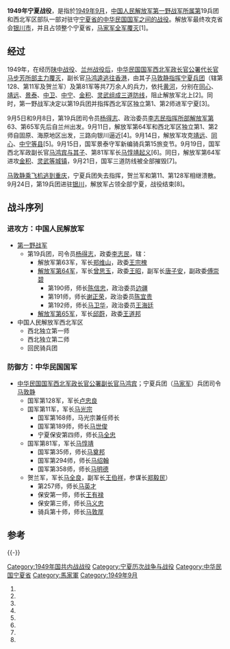 **1949年宁夏战役**，是指於[1949年9月](https://zh.wikipedia.org/wiki/1949年9月 "wikilink")，[中国人民解放军](../Page/中国人民解放军.md "wikilink")[第一野战军所属第](https://zh.wikipedia.org/wiki/第一野战军 "wikilink")19兵团和西北军区部队一部对驻守[宁夏省的](../Page/寧夏省_\(中華民國\).md "wikilink")[中华民国国军之间的战役](https://zh.wikipedia.org/wiki/中华民国国军 "wikilink")。解放军最终攻克省会[银川市](../Page/银川市.md "wikilink")，并且占领整个宁夏省，[马家军全军覆灭](../Page/马家军.md "wikilink")\[1\]。

## 经过

1949年，在经历[陕中战役](../Page/陕中战役.md "wikilink")、[兰州战役后](../Page/兰州战役.md "wikilink")，[中华民国国军西北军政长官公署代长官](https://zh.wikipedia.org/wiki/中华民国国军 "wikilink")[马步芳所部主力覆灭](../Page/马步芳.md "wikilink")，副长官[马鸿逵逃往香港](https://zh.wikipedia.org/wiki/马鸿逵 "wikilink")，由其子[马敦静指挥宁夏兵团](https://zh.wikipedia.org/wiki/马敦静 "wikilink")（辖第128、第11军及贺兰军）及第81军等共7万余人的兵力，依托[黄河](../Page/黄河.md "wikilink")，分别在[同心](https://zh.wikipedia.org/wiki/同心 "wikilink")、[靖远](https://zh.wikipedia.org/wiki/靖远 "wikilink")、[景泰](https://zh.wikipedia.org/wiki/景泰 "wikilink")、[中卫](https://zh.wikipedia.org/wiki/中卫 "wikilink")、[中宁](https://zh.wikipedia.org/wiki/中宁 "wikilink")、[金积](https://zh.wikipedia.org/wiki/金积 "wikilink")、[灵武组成三道防线](https://zh.wikipedia.org/wiki/灵武 "wikilink")，阻止解放军北上\[2\]。同时，第一野战军决定以第19兵团并指挥西北军区独立第1、第2师进军宁夏\[3\]。

9月5日和9月8日，第19兵团司令员[杨得志](../Page/杨得志.md "wikilink")、政治委员[李志民指挥所部解放军第](../Page/李志民.md "wikilink")63、第65军先后自兰州出发。9月11日，解放军第64军和西北军区独立第1、第2师自固原、海原地区出发，三路向银川逼近\[4\]。9月14日，解放军攻克[靖远](https://zh.wikipedia.org/wiki/靖远 "wikilink")、[同心](https://zh.wikipedia.org/wiki/同心 "wikilink")、[中宁等县](https://zh.wikipedia.org/wiki/中宁 "wikilink")\[5\]。9月15日，国军景泰守军新编骑兵第15旅变节。9月19日，国军西北军政副长官[马鸿宾与其子](../Page/马鸿宾.md "wikilink")、第81军军长[马惇靖起义](https://zh.wikipedia.org/wiki/马惇靖 "wikilink")\[6\]。同日，解放军第64军进攻[金积](https://zh.wikipedia.org/wiki/金积 "wikilink")、[灵武等城镇](https://zh.wikipedia.org/wiki/灵武 "wikilink")，9月21日，国军三道防线被全部摧毁\[7\]。

[马敦静乘飞机逃到重庆](https://zh.wikipedia.org/wiki/马敦静 "wikilink")，宁夏兵团失去指挥，贺兰军和第11、第128军相继溃散。9月24日，第19兵团进驻[银川](https://zh.wikipedia.org/wiki/银川 "wikilink")，解放军占领全部宁夏，战役结束\[8\]。

## 战斗序列

### 进攻方：中国人民解放军

  - [第一野战军](https://zh.wikipedia.org/wiki/第一野战军 "wikilink")
      - 第19兵团，司令员[杨得志](../Page/杨得志.md "wikilink")，政委[李志民](../Page/李志民.md "wikilink")，辖：
          - 解放军第63军，军长[郑维山](../Page/郑维山.md "wikilink")，政委[王宗槐](../Page/王宗槐.md "wikilink")
          - [解放军第64军](https://zh.wikipedia.org/wiki/中国人民解放军第64集团军 "wikilink")，军长[曾思玉](../Page/曾思玉.md "wikilink")，政委[王昭](https://zh.wikipedia.org/wiki/王昭 "wikilink")，副军长[唐子安](https://zh.wikipedia.org/wiki/唐子安 "wikilink")，副政委[傅崇碧](../Page/傅崇碧.md "wikilink")
              - 第190师，师长[陈信忠](https://zh.wikipedia.org/wiki/陈信忠 "wikilink")，政治委员[边疆](../Page/边疆_\(人物\).md "wikilink")
              - 第191师，师长[谢正荣](https://zh.wikipedia.org/wiki/谢正荣 "wikilink")，政治委员[陈宜贵](https://zh.wikipedia.org/wiki/陈宜贵 "wikilink")
              - 第192师，师长[马卫华](https://zh.wikipedia.org/wiki/马卫华 "wikilink")，政治委员[王海廷](../Page/王海廷.md "wikilink")
          - [解放军第65军](https://zh.wikipedia.org/wiki/中国人民解放军第65集团军 "wikilink")，军长[邱蔚](https://zh.wikipedia.org/wiki/邱蔚 "wikilink")，政委[王道邦](../Page/王道邦.md "wikilink")
  - 中国人民解放军西北军区
      - 西北独立第一师
      - 西北独立第二师
      - 回民骑兵团

### 防御方：中华民国国军

  - [中华民国国军西北军政长官公署副长官](https://zh.wikipedia.org/wiki/中华民国国军 "wikilink")[马鸿宾](../Page/马鸿宾.md "wikilink")；宁夏兵团（[马家军](../Page/马家军.md "wikilink")）兵团司令[马敦静](https://zh.wikipedia.org/wiki/马敦静 "wikilink")
      - 国军第128军，军长[卢忠良](../Page/卢忠良.md "wikilink")
      - 国军第11军，军长[马光宗](https://zh.wikipedia.org/wiki/马光宗 "wikilink")
          - 国军第168师，马光宗兼任师长
          - 国军第189师，师长[马世俊](https://zh.wikipedia.org/wiki/马世俊 "wikilink")
          - 宁夏保安第四师，师长[马全忠](https://zh.wikipedia.org/wiki/马全忠 "wikilink")
      - 国军第81军，军长[马惇靖](https://zh.wikipedia.org/wiki/马惇靖 "wikilink")
          - 国军第35师，师长[马奠邦](https://zh.wikipedia.org/wiki/马奠邦 "wikilink")
          - 国军第294师，师长[马绍翰](https://zh.wikipedia.org/wiki/马绍翰 "wikilink")
          - 国军第358师，师长[马明德](https://zh.wikipedia.org/wiki/马明德 "wikilink")
      - 贺兰军，军长[马全良](https://zh.wikipedia.org/wiki/马全良 "wikilink")，副军长[王伯祥](https://zh.wikipedia.org/wiki/王伯祥（陆军少将） "wikilink")，参谋长[郑毅民](https://zh.wikipedia.org/wiki/郑毅民 "wikilink")）
          - 第257师，师长[马英才](https://zh.wikipedia.org/wiki/马英才 "wikilink")
          - 保安第一师，师长[王有禄](https://zh.wikipedia.org/wiki/王有禄 "wikilink")
          - 保安第三师，师长[马义忠](https://zh.wikipedia.org/wiki/马义忠 "wikilink")
          - 骑兵第十师，师长[马敦厚](https://zh.wikipedia.org/wiki/马敦厚 "wikilink")

## 参考

{{-}}

[Category:1949年国共内战战役](https://zh.wikipedia.org/wiki/Category:1949年国共内战战役 "wikilink")
[Category:宁夏历次战争与战役](https://zh.wikipedia.org/wiki/Category:宁夏历次战争与战役 "wikilink")
[Category:中华民国宁夏省](https://zh.wikipedia.org/wiki/Category:中华民国宁夏省 "wikilink")
[Category:馬家軍](https://zh.wikipedia.org/wiki/Category:馬家軍 "wikilink")
[Category:1949年9月](https://zh.wikipedia.org/wiki/Category:1949年9月 "wikilink")

1.

2.

3.
4.

5.
6.
7.

8.